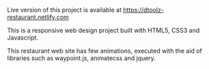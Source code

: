 Live version of this project is available at https://dtoolz-restaurant.netlify.com

This is a responsive web design project built with HTML5, CSS3 and Javascript. 

This restaurant web site has few animations, executed with the aid of libraries such as waypoint.js, animatecss and jquery.